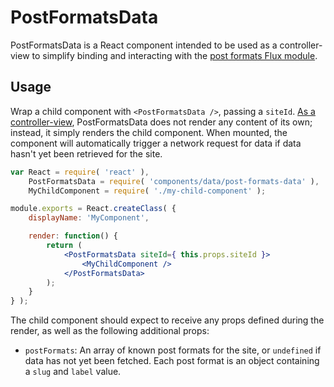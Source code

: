PostFormatsData
===============

PostFormatsData is a React component intended to be used as a controller-view to simplify binding and interacting with the [post formats Flux module](../../../lib/post-formats/).

## Usage

Wrap a child component with `<PostFormatsData />`, passing a `siteId`. [As a controller-view](https://facebook.github.io/flux/docs/overview.html#views-and-controller-views), PostFormatsData does not render any content of its own; instead, it simply renders the child component. When mounted, the component will automatically trigger a network request for data if data hasn't yet been retrieved for the site.

```jsx
var React = require( 'react' ),
	PostFormatsData = require( 'components/data/post-formats-data' ),
	MyChildComponent = require( './my-child-component' );

module.exports = React.createClass( {
	displayName: 'MyComponent',

	render: function() {
		return (
			<PostFormatsData siteId={ this.props.siteId }>
				<MyChildComponent />
			</PostFormatsData>
		);
	}
} );
```

The child component should expect to receive any props defined during the render, as well as the following additional props:

- `postFormats`: An array of known post formats for the site, or `undefined` if data has not yet been fetched. Each post format is an object containing a `slug` and `label` value.

